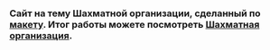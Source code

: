 ### Сайт на тему Шахматной организации, сделанный по [макету](https://www.figma.com/file/COIj27QwNW70deRLOcq5K2/Untitled?type=design&node-id=0%3A1&t=03HXHOn07adm5hAv-1). Итог работы можете посмотреть [Шахматная организация](https://dejavu1151.github.io/Site/).
